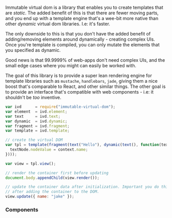 Immutable virtual dom is a library that enables you to create templates that are *static*. The added benefit of this is that there are fewer moving parts, and you end up with a template engine that's a wee-bit more native than other *dynamic* virtual dom libraries. I.e: it's faster.

The only downside to this is that you don't have the added benefit of adding/removing elements around dynamically - creating complex UIs. Once you're template is compiled, you can only mutate the elements that you specified as dynamic.

Good news is that 99.9999% of web-apps don't need complex UIs, and the small edge cases where you might can easily be worked with.

The goal of this library is to provide a super lean rendering engine for template libraries such as `mustache`, `handlebars`, `jade`, giving them a nice boost that's comparable to React, and other similar things. The other goal is to provide an interface that's compatible with web components - i.e: it shouldn't be *too* inventive.


```javascript
var ivd      = require("immutable-virtual-dom");
var element  = ivd.element;
var text     = ivd.text;
var dynamic  = ivd.dynamic;
var fragment = ivd.fragment;
var template = ivd.template;

// create the virtual DOM
var tpl = template(fragment(text("Hello"), dynamic(text(), function(textNode, context) {
  textNode.nodeValue = context.name;
})));

var view = tpl.view();

// render the container first before updating
document.body.appendChild(view.render());

// update the container data after initialization. Important you do this
// after adding the container to the DOM.
view.update({ name: "jake" });
```

### Components
